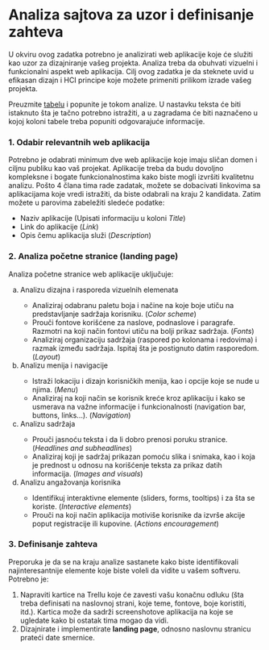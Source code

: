 # Analiza sajtova za uzor i definisanje zahteva
U okviru ovog zadatka potrebno je analizirati web aplikacije koje će služiti kao uzor za dizajniranje vašeg projekta. Analiza treba da obuhvati vizuelni i funkcionalni aspekt web aplikacija. Cilj ovog zadatka je da steknete uvid u efikasan dizajn i HCI principe koje možete primeniti prilikom izrade vašeg projekta.

Preuzmite <a href="https://github.com/psw-ftn/supportive-information/blob/master/s1/w2/Design_HCI_analysis.xlsx" target="_blank">tabelu</a> i popunite je tokom analize. U nastavku teksta će biti istaknuto šta je tačno potrebno istražiti, a u zagradama će biti naznačeno u kojoj koloni tabele treba popuniti odgovarajuće informacije.

### 1. Odabir relevantnih web aplikacija
Potrebno je odabrati minimum dve web aplikacije koje imaju sličan domen i ciljnu publiku kao vaš projekat. Aplikacije treba da budu dovoljno kompleksne i bogate funkcionalnostima kako biste mogli izvršiti kvalitetnu analizu. Pošto 4 člana tima rade zadatak, možete se dobacivati linkovima sa aplikacijama koje vredi istražiti, da biste odabrali na kraju 2 kandidata. Zatim možete u parovima zabeležiti sledeće podatke:
- Naziv aplikacije (Upisati informaciju u koloni <i>Title</i>)
- Link do aplikacije (<i>Link</i>)
- Opis čemu aplikacija služi (<i>Description</i>)

### 2. Analiza početne stranice (landing page)
Analiza početne stranice web aplikacije uključuje:
<ol type="a">
  <li>Analizu dizajna i rasporeda vizuelnih elemenata</li>
  <ul>
    <li>Analiziraj odabranu paletu boja i načine na koje boje utiču na predstavljanje sadržaja korisniku. (<i>Color scheme</i>)</li>
    <li>Prouči fontove korišćene za naslove, podnaslove i paragrafe. Razmotri na koji način fontovi utiču na bolji prikaz sadržaja. (<i>Fonts</i>)</li>
    <li>Analiziraj organizaciju sadržaja (raspored po kolonama i redovima) i razmak između sadržaja. Ispitaj šta je postignuto datim rasporedom. (<i>Layout</i>)</li>
  </ul>
  <li>Analizu menija i navigacije</li>
  <ul>
    <li>Istraži lokaciju i dizajn korisničkih menija, kao i opcije koje se nude u njima. (<i>Menu</i>)</li>
    <li>Analiziraj na koji način se korisnik kreće kroz aplikaciju i kako se usmerava na važne informacije i funkcionalnosti (navigation bar, buttons, links...). (<i>Navigation</i>)</li>
  </ul>
  <li>Analizu sadržaja</li>
  <ul>
    <li>Prouči jasnoću teksta i da li dobro prenosi poruku stranice. (<i>Headlines and subheadlines</i>)</li>
    <li>Analiziraj koji je sadržaj prikazan pomoću slika i snimaka, kao i koja je prednost u odnosu na korišćenje teksta za prikaz datih informacija. (<i>Images and visuals</i>)</li>
  </ul>
  <li>Analizu angažovanja korisnika</li>
   <ul>
    <li>Identifikuj interaktivne elemente (sliders, forms, tooltips) i za šta se koriste. (<i>Interactive elements</i>)</li>
    <li>Prouči na koji način aplikacija motiviše korisnike da izvrše akcije poput registracije ili kupovine. (<i>Actions encouragement</i>)</li>
  </ul>
</ol>

### 3. Definisanje zahteva
Preporuka je da se na kraju analize sastanete kako biste identifikovali najinteresantnije elemente koje biste voleli da vidite u vašem softveru. Potrebno je:

1. Napraviti kartice na Trellu koje će zavesti vašu konačnu odluku (šta treba definisati na naslovnoj strani, koje teme, fontove, boje koristiti, itd.). Kartica može da sadrži screenshotove aplikacija na koje se ugledate kako bi ostatak tima mogao da vidi.
2. Dizajnirate i implementirate **landing page**, odnosno naslovnu stranicu prateći date smernice.
